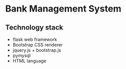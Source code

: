 # Bank Management System

## Technology stack

- flask web framework
- Bootstrap CSS renderer
- jquery.js + bootstrap.js
- pymysql
- HTML language

